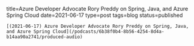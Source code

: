 
title=Azure Developer Advocate Rory Preddy on Spring, Java, and Azure Spring Cloud
date=2021-06-17
type=post
tags=blog
status=published
~~~~~~
[(2021-06-17) Azure Developer Advocate Rory Preddy on Spring, Java, and Azure Spring Cloud](/podcasts/6b38f0b4-8b56-4254-8d4a-b14aa90a2741/produced-audio) 
            